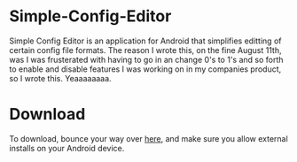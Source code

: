 Simple-Config-Editor
====================

Simple Config Editor is an application for Android that simplifies editting of certain config file formats. The reason I wrote this, on the fine August 11th, was I was frusterated with having to go in an change 0's to 1's and so forth to enable and disable features I was working on in my companies product, so I wrote this. Yeaaaaaaaa.

Download
====================
To download, bounce your way over [here](https://github.com/jdeloach/Simple-Config-Editor/downloads), and make sure you allow external installs on your Android device.

